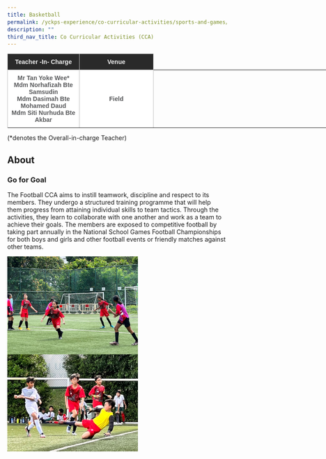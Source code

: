 ```yaml
---
title: Basketball
permalink: /yckps-experience/co-curricular-activities/sports-and-games/basketball/
description: ""
third_nav_title: Co Curricular Activities (CCA)
---
```

<style type="text/css">
.tg  {border-collapse:collapse;border-spacing:0;}
.tg td{border-color:black;border-style:solid;border-width:1px;font-family:Arial, sans-serif;font-size:14px;
  overflow:hidden;padding:10px 5px;word-break:normal;}
.tg th{border-color:black;border-style:solid;border-width:1px;font-family:Arial, sans-serif;font-size:14px;
  font-weight:normal;overflow:hidden;padding:10px 5px;word-break:normal;}
.tg .tg-12c9{background-color:#FFF;border-color:#c0c0c0;color:#58595B;font-weight:bold;text-align:center;vertical-align:top}
.tg .tg-qira{background-color:#FFF;border-color:#c0c0c0;color:#58595B;text-align:center;vertical-align:middle}
.tg .tg-8hqj{background-color:#2A2A2A;color:#EEE;font-weight:bold;text-align:center;vertical-align:top}
.tg .tg-lh01{background-color:#2A2A2A;border-color:#c0c0c0;color:#EEE;font-weight:bold;text-align:center;vertical-align:top}
.tg .tg-1hqx{background-color:#FFF;border-color:#c0c0c0;color:#58595B;font-weight:bold;text-align:center;vertical-align:middle}
</style>
<table class="tg" style="undefined;table-layout: fixed; width: 846px">
<colgroup>
<col style="width: 165.003906px">
<col style="width: 170.003906px">
<col style="width: 136.003906px">
<col style="width: 172.003906px">
<col style="width: 203.003906px">
</colgroup>
<thead>
  <tr>
    <th class="tg-lh01">Teacher -In- Charge </th>
    <th class="tg-lh01">Venue </th>
   
  </tr>
</thead>
<tbody>
  <tr>
    <td class="tg-12c9">Mr Tan Yoke Wee*<br>
Mdm Norhafizah Bte Samsudin<br>
Mdm Dasimah Bte Mohamed Daud<br>
Mdm Siti Nurhuda Bte Akbar
 </td>
    <td class="tg-1hqx">Field </td>
    </tr>
  <tr>
   </tr></tbody>
</table>

(\*denotes the Overall-in-charge Teacher)&nbsp;  

About
-----

 ### **Go for Goal**

The Football CCA aims to instill teamwork, discipline and respect to its members. They undergo a structured training programme that will help them progress from attaining individual skills to team tactics. Through the activities, they learn to collaborate with one another and work as a team to achieve their goals. The members are exposed to competitive football by taking part annually in the National School Games Football Championships for both boys and girls and other football events or friendly matches against other teams.

<img src="/images/2023/CCA/football1%20-%20lovino%20villasin%20cruz.JPG" style="width:300px;height:auto;" align="center"><br>
<img src="/images/2023/CCA/football2%20-%20lovino%20villasin%20cruz.jpg" style="width:300px;height:auto;" align="center">